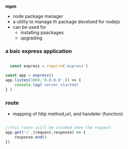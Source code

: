 








**mpm**
- node package manager
- a utility to manage th package develoed for nodejs
- can be used for 
  - installing paackages
  - upgrading 



 ### a baic express application
  ```js

    const express = require('express')

  const app = express()
  app.listen(3000,'0.0.0.0',() => {
      console.log('server started)
  } ) 

  ```

### route

- mapping of http method,url, and handeler (function)

```js

//this route wiill be invoked when the request
app.get('/',(request,response) => {
    response.end()
})

```

